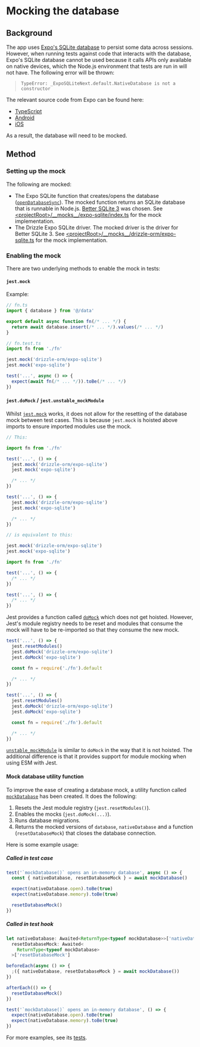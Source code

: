 # Mocking the database

## Background

The app uses [Expo's SQLite database](https://docs.expo.dev/versions/latest/sdk/sqlite/) to persist some data across sessions. However, when running tests against code that interacts with the database, Expo's SQLite database cannot be used because it calls APIs only available on native devices, which the Node.js environment that tests are run in will not have. The following error will be thrown:

> ```
> TypeError: _ExpoSQLiteNext.default.NativeDatabase is not a constructor
> ```

The relevant source code from Expo can be found here:

- [TypeScript](https://github.com/expo/expo/blob/sdk-51/packages/expo-sqlite/src/ExpoSQLiteNext.native.ts)
- [Android](https://github.com/expo/expo/blob/sdk-51/packages/expo-sqlite/android/src/main/java/expo/modules/sqlite/NativeDatabase.kt)
- [iOS](https://github.com/expo/expo/blob/sdk-51/packages/expo-sqlite/ios/NativeDatabase.swift)

As a result, the database will need to be mocked.

## Method

### Setting up the mock

The following are mocked:

- The Expo SQLite function that creates/opens the database ([`openDatabaseSync`](https://docs.expo.dev/versions/latest/sdk/sqlite/#sqliteopendatabasesyncdatabasename-options)). The mocked function returns an SQLite database that is runnable in Node.js. [Better SQLite 3](https://github.com/WiseLibs/better-sqlite3) was chosen. See [\<projectRoot\>/\_\_mocks\_\_/expo-sqlite/index.ts](../../../__mocks__/expo-sqlite/index.ts) for the mock implementation.
- The Drizzle Expo SQLite driver. The mocked driver is the driver for Better SQLite 3. See [\<projectRoot\>/\_\_mocks\_\_/drizzle-orm/expo-sqlite.ts](../../../__mocks__/drizzle-orm/expo-sqlite.ts) for the mock implementation.

### Enabling the mock

There are two underlying methods to enable the mock in tests:

#### `jest.mock`

Example:

```typescript
// fn.ts
import { database } from '@/data'

export default async function fn(/* ... */) {
  return await database.insert(/* ... */).values(/* ... */)
}

// fn.test.ts
import fn from './fn'

jest.mock('drizzle-orm/expo-sqlite')
jest.mock('expo-sqlite')

test('...', async () => {
  expect(await fn(/* ... */)).toBe(/* ... */)
})
```

#### `jest.doMock` / `jest.unstable_mockModule`

Whilst [`jest.mock`](https://jestjs.io/docs/jest-object#jestmockmodulename-factory-options) works, it does not allow for the resetting of the database mock between test cases. This is because `jest.mock` is hoisted above imports to ensure imported modules use the mock.

```typescript
// This:

import fn from './fn'

test('...', () => {
  jest.mock('drizzle-orm/expo-sqlite')
  jest.mock('expo-sqlite')

  /* ... */
})

test('...', () => {
  jest.mock('drizzle-orm/expo-sqlite')
  jest.mock('expo-sqlite')

  /* ... */
})

// is equivalent to this:

jest.mock('drizzle-orm/expo-sqlite')
jest.mock('expo-sqlite')

import fn from './fn'

test('...', () => {
  /* ... */
})

test('...', () => {
  /* ... */
})
```

Jest provides a function called [`doMock`](https://jestjs.io/docs/jest-object#jestdomockmodulename-factory-options) which does not get hoisted. However, Jest's module registry needs to be reset and modules that consume the mock will have to be re-imported so that they consume the new mock.

```typescript
test('...', () => {
  jest.resetModules()
  jest.doMock('drizzle-orm/expo-sqlite')
  jest.doMock('expo-sqlite')

  const fn = require('./fn').default

  /* ... */
})

test('...', () => {
  jest.resetModules()
  jest.doMock('drizzle-orm/expo-sqlite')
  jest.doMock('expo-sqlite')

  const fn = require('./fn').default

  /* ... */
})
```

[`unstable_mockModule`](https://jestjs.io/docs/ecmascript-modules) is similar to `doMock` in the way that it is not hoisted. The additional difference is that it provides support for module mocking when using ESM with Jest.

#### Mock database utility function

To improve the ease of creating a database mock, a utility function called [`mockDatabase`](./index.ts) has been created. It does the following:

1. Resets the Jest module registry (`jest.resetModules()`).
2. Enables the mocks (`jest.doMock(...)`).
3. Runs database migrations.
4. Returns the mocked versions of `database`, `nativeDatabase` and a function (`resetDatabaseMock`) that closes the database connection.

Here is some example usage:

##### Called in test case

```typescript
test('`mockDatabase()` opens an in-memory database', async () => {
  const { nativeDatabase, resetDatabaseMock } = await mockDatabase()

  expect(nativeDatabase.open).toBe(true)
  expect(nativeDatabase.memory).toBe(true)

  resetDatabaseMock()
})
```

##### Called in test hook

```typescript
let nativeDatabase: Awaited<ReturnType<typeof mockDatabase>>['nativeDatabase'],
  resetDatabaseMock: Awaited<
    ReturnType<typeof mockDatabase>
  >['resetDatabaseMock']

beforeEach(async () => {
  ;({ nativeDatabase, resetDatabaseMock } = await mockDatabase())
})

afterEach(() => {
  resetDatabaseMock()
})

test('`mockDatabase()` opens an in-memory database', () => {
  expect(nativeDatabase.open).toBe(true)
  expect(nativeDatabase.memory).toBe(true)
})
```

For more examples, see its [tests](./index.test.ts).
